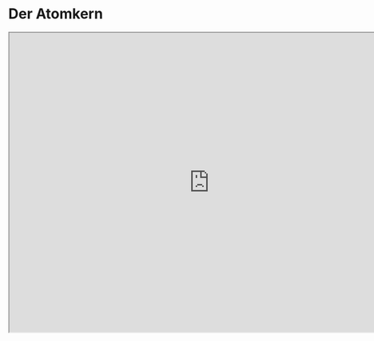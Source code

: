 # Der Atomkern
<iframe src="https://phet.colorado.edu/sims/html/build-an-atom/latest/build-an-atom_de.html" width="800" height="600" scrolling="no" allowfullscreen></iframe>